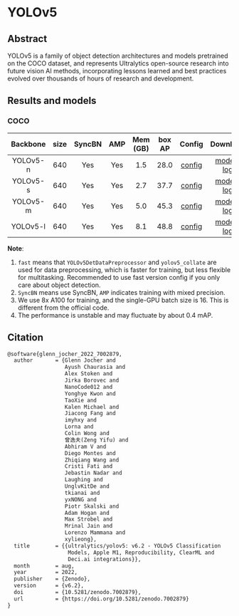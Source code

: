 # YOLOv5

<!-- [ALGORITHM] -->

## Abstract

YOLOv5 is a family of object detection architectures and models pretrained on the COCO dataset, and represents Ultralytics open-source research into future vision AI methods, incorporating lessons learned and best practices evolved over thousands of hours of research and development.

## Results and models

### COCO

| Backbone | size | SyncBN | AMP | Mem (GB) | box AP |                                                        Config                                                         |                                                                                                                                                                   Download                                                                                                                                                                    |
| :------: | :--: | :----: | :-: | :------: | :----: | :-------------------------------------------------------------------------------------------------------------------: | :-------------------------------------------------------------------------------------------------------------------------------------------------------------------------------------------------------------------------------------------------------------------------------------------------------------------------------------------: |
| YOLOv5-n | 640  |  Yes   | Yes |   1.5    |  28.0  | [config](https://github.com/open-mmlab/mmyolo/tree/master/configs/yolov5/yolov5_n-v61_syncbn_fast_8xb16-300e_coco.py) | [model](https://download.openmmlab.com/mmyolo/v0/yolov5/yolov5_n-v61_syncbn_fast_8xb16-300e_coco/yolov5_n-v61_syncbn_fast_8xb16-300e_coco_20220919_090739-b804c1ad.pthh) \| [log](https://download.openmmlab.com/mmyolo/v0/yolov5/yolov5_n-v61_syncbn_fast_8xb16-300e_coco/yolov5_n-v61_syncbn_fast_8xb16-300e_coco_20220919_090739.log.json) |
| YOLOv5-s | 640  |  Yes   | Yes |   2.7    |  37.7  | [config](https://github.com/open-mmlab/mmyolo/tree/master/configs/yolov5/yolov5_s-v61_syncbn_fast_8xb16-300e_coco.py) | [model](https://download.openmmlab.com/mmyolo/v0/yolov5/yolov5_s-v61_syncbn_fast_8xb16-300e_coco/yolov5_s-v61_syncbn_fast_8xb16-300e_coco_20220918_084700-86e02187.pth) \| [log](https://download.openmmlab.com/mmyolo/v0/yolov5/yolov5_s-v61_syncbn_fast_8xb16-300e_coco/yolov5_s-v61_syncbn_fast_8xb16-300e_coco_20220918_084700.log.json)  |
| YOLOv5-m | 640  |  Yes   | Yes |   5.0    |  45.3  | [config](https://github.com/open-mmlab/mmyolo/tree/master/configs/yolov5/yolov5_m-v61_syncbn_fast_8xb16-300e_coco.py) | [model](https://download.openmmlab.com/mmyolo/v0/yolov5/yolov5_m-v61_syncbn_fast_8xb16-300e_coco/yolov5_m-v61_syncbn_fast_8xb16-300e_coco_20220917_204944-516a710f.pth) \| [log](https://download.openmmlab.com/mmyolo/v0/yolov5/yolov5_m-v61_syncbn_fast_8xb16-300e_coco/yolov5_m-v61_syncbn_fast_8xb16-300e_coco_20220917_204944.log.json)  |
| YOLOv5-l | 640  |  Yes   | Yes |   8.1    |  48.8  | [config](https://github.com/open-mmlab/mmyolo/tree/master/configs/yolov5/yolov5_l-v61_syncbn_fast_8xb16-300e_coco.py) | [model](https://download.openmmlab.com/mmyolo/v0/yolov5/yolov5_l-v61_syncbn_fast_8xb16-300e_coco/yolov5_l-v61_syncbn_fast_8xb16-300e_coco_20220917_031007-096ef0eb.pth) \| [log](https://download.openmmlab.com/mmyolo/v0/yolov5/yolov5_l-v61_syncbn_fast_8xb16-300e_coco/yolov5_l-v61_syncbn_fast_8xb16-300e_coco_20220917_031007.log.json)  |

**Note**:

1. `fast` means that `YOLOv5DetDataPreprocessor` and `yolov5_collate` are used for data preprocessing, which is faster for training, but less flexible for multitasking. Recommended to use fast version config if you only care about object detection.
2. `SyncBN` means use SyncBN, `AMP` indicates training with mixed precision.
3. We use 8x A100 for training, and the single-GPU batch size is 16. This is different from the official code.
4. The performance is unstable and may fluctuate by about 0.4 mAP.

## Citation

```latex
@software{glenn_jocher_2022_7002879,
  author       = {Glenn Jocher and
                  Ayush Chaurasia and
                  Alex Stoken and
                  Jirka Borovec and
                  NanoCode012 and
                  Yonghye Kwon and
                  TaoXie and
                  Kalen Michael and
                  Jiacong Fang and
                  imyhxy and
                  Lorna and
                  Colin Wong and
                  曾逸夫(Zeng Yifu) and
                  Abhiram V and
                  Diego Montes and
                  Zhiqiang Wang and
                  Cristi Fati and
                  Jebastin Nadar and
                  Laughing and
                  UnglvKitDe and
                  tkianai and
                  yxNONG and
                  Piotr Skalski and
                  Adam Hogan and
                  Max Strobel and
                  Mrinal Jain and
                  Lorenzo Mammana and
                  xylieong},
  title        = {{ultralytics/yolov5: v6.2 - YOLOv5 Classification
                   Models, Apple M1, Reproducibility, ClearML and
                   Deci.ai integrations}},
  month        = aug,
  year         = 2022,
  publisher    = {Zenodo},
  version      = {v6.2},
  doi          = {10.5281/zenodo.7002879},
  url          = {https://doi.org/10.5281/zenodo.7002879}
}
```
